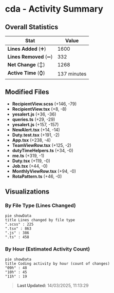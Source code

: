 # cda - Activity Summary 

## Overall Statistics

| Stat                   | Value                                                             |
| ---------------------- | ----------------------------------------------------------------- |
| **Lines Added** (➕)   | 1600                                          |
| **Lines Removed** (➖) | 332                                        |
| **Net Change** (↕)    | 1268                |
| **Active Time** (⌚)   | 137 minutes |


## Modified Files
- **RecipientView.scss** (+146, -79)
- **RecipientView.tsx** (+8, -8)
- **yesalert.js** (+36, -36)
- **queries.ts** (+29, -29)
- **yesalert.js** (+157, -157)
- **NewAlert.tsx** (+14, -14)
- **Duty.test.tsx** (+191, -2)
- **App.tsx** (+238, -4)
- **TeamViewRow.tsx** (+125, -2)
- **dutyTimeHelpers.ts** (+34, -0)
- **me.ts** (+319, -1)
- **Duty.tsx** (+119, -0)
- **Job.tsx** (+44, -0)
- **MonthlyViewRow.tsx** (+94, -0)
- **RotaPattern.ts** (+46, -0)

## Visualizations

### By File Type (Lines Changed)

```mermaid
pie showData
title Lines changed by file type
".scss" : 225
".tsx" : 863
".js" : 386
".ts" : 458
```

### By Hour (Estimated Activity Count)

```mermaid
pie showData
title Coding activity by hour (count of changes)
"09h" : 48
"10h" : 45
"11h" : 19
```


> **Last Updated:** 14/03/2025, 11:13:29